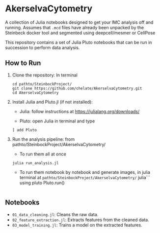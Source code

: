 # AkerselvaCytometry
A collection of Julia notebooks designed to get your IMC analysis off and running.
Assumes that `.mcd` files  have already been unpacked by the Steinbeck docker tool and segmented using deepcell/mesmer or CellPose

This repository contains a set of Julia Pluto notebooks that can be run in succession to perform data analysis.

## How to Run

1. Clone the repository:
	In terminal
	```
	cd pathto/SteinbockProject/
	git clone https://github.com/chelate/AkerselvaCytometry.git
	cd AkerselvaCytometry
	```
	
2. Install Julia and Pluto.jl (if not installed):
	- Julia: follow instructions at	
		https://julialang.org/downloads/
	
	- Pluto: open Julia in terminal and type
	```
	] add Pluto
	```
	
3. Run the analysis pipeline:
	from pathto/SteinbockProject/AkerselvaCytometry/
	- To run them all at once
	```
	julia run_analysis.jl
	```
	
	- To run them notebook by notebook and generate images, in julia terminal at `pathto/SteinbockProject/AkerselvaCytometry/`
	julia```
	using pluto
	Pluto.run()	
	```
	
## Notebooks
- `01_data_cleaning.jl`: Cleans the raw data.
- `02_feature_extraction.jl`: Extracts features from the cleaned data.
- `03_model_training.jl`: Trains a model on the extracted features.